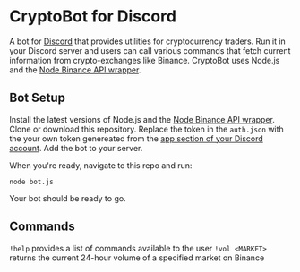 # CryptoBot for Discord
A bot for [Discord](https://discordapp.com/) that provides utilities for cryptocurrency traders. Run it in your Discord server and users can call various commands that fetch current information from crypto-exchanges like Binance. CryptoBot uses Node.js and the [Node Binance API wrapper](https://github.com/jaggedsoft/node-binance-api). 

## Bot Setup
Install the latest versions of Node.js and the [Node Binance API wrapper](https://github.com/jaggedsoft/node-binance-api). Clone or download this repository. Replace the token in the `auth.json` with the your own token genereated from the [app section of your Discord account](https://discordapp.com/developers/applications/me). Add the bot to your server.

When you're ready, navigate to this repo and run:
```
node bot.js
```

Your bot should be ready to go.


## Commands

`!help` provides a list of commands available to the user
`!vol <MARKET>` returns the current 24-hour volume of a specified market on Binance 


